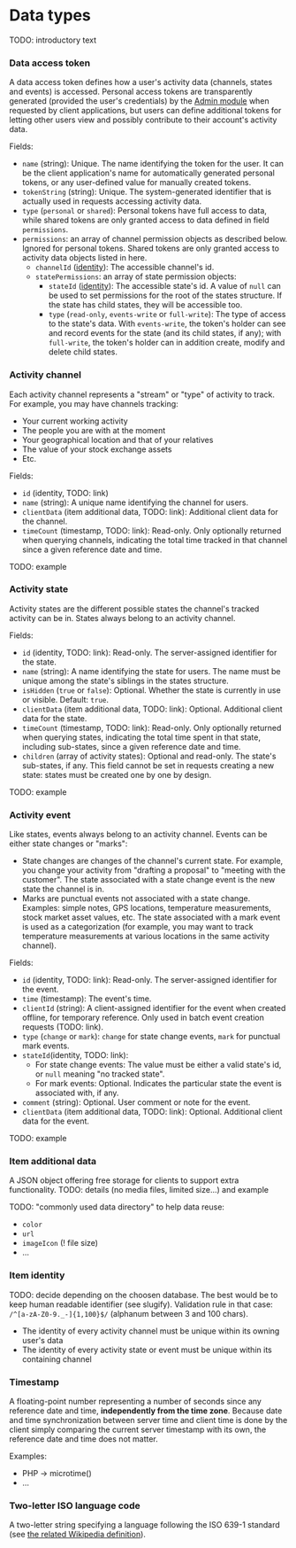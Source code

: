 # Data types

TODO: introductory text


### Data access token

A data access token defines how a user's activity data (channels, states and events) is accessed. Personal access tokens are transparently generated (provided the user's credentials) by the [Admin module](/Admin) when requested by client applications, but users can define additional tokens for letting other users view and possibly contribute to their account's activity data.

Fields:

* `name` (string): Unique. The name identifying the token for the user. It can be the client application's name for automatically generated personal tokens, or any user-defined value for manually created tokens.
* `tokenString` (string): Unique. The system-generated identifier that is actually used in requests accessing activity data.
* `type` (`personal` or `shared`): Personal tokens have full access to data, while shared tokens are only granted access to data defined in field `permissions`.
* `permissions`: an array of channel permission objects as described below. Ignored for personal tokens. Shared tokens are only granted access to activity data objects listed in here.
	* `channelId` ([identity](/DataTypes#TODO)): The accessible channel's id.
	* `statePermissions`: an array of state permission objects:
		* `stateId` ([identity](/DataTypes#TODO)): The accessible state's id. A  value of `null` can be used to set permissions for the root of the states structure. If the state has child states, they will be accessible too.
		* `type` (`read-only`, `events-write` or `full-write`): The type of access to the state's data. With `events-write`, the token's holder can see and record events for the state (and its child states, if any); with `full-write`, the token's holder can in addition create, modify and delete child states.


### Activity channel

Each activity channel represents a "stream" or "type" of activity to track. For example, you may have channels tracking:

* Your current working activity
* The people you are with at the moment
* Your geographical location and that of your relatives
* The value of your stock exchange assets
* Etc.

Fields:

* `id` (identity, TODO: link)
* `name` (string): A unique name identifying the channel for users.
* `clientData` (item additional data, TODO: link): Additional client data for the channel.
* `timeCount` (timestamp, TODO: link): Read-only. Only optionally returned when querying channels, indicating the total time tracked in that channel since a given reference date and time.

TODO: example


### Activity state

Activity states are the different possible states the channel's tracked activity can be in. States always belong to an activity channel.

Fields:

* `id` (identity, TODO: link): Read-only. The server-assigned identifier for the state.
* `name` (string): A name identifying the state for users. The name must be unique among the state's siblings in the states structure.
*  `isHidden` (`true` or `false`): Optional. Whether the state is currently in use or visible. Default: `true`.
* `clientData` (item additional data, TODO: link):  Optional. Additional client data for the state.
* `timeCount` (timestamp, TODO: link): Read-only. Only optionally returned when querying states, indicating the total time spent in that state, including sub-states, since a given reference date and time.
* `children` (array of activity states): Optional and read-only. The state's sub-states, if any. This field cannot be set in requests creating a new state: states must be created one by one by design.

TODO: example


### Activity event

Like states, events always belong to an activity channel. Events can be either state changes or "marks":

* State changes are changes of the channel's current state. For example, you change your activity from "drafting a proposal" to "meeting with the customer". The state associated with a state change event is the new state the channel is in.
* Marks are punctual events not associated with a state change. Examples: simple notes, GPS locations, temperature measurements, stock market asset values, etc. The state associated with a mark event is used as a categorization (for example, you may want to track temperature measurements at various locations in the same activity channel).

Fields:

* `id` (identity, TODO: link): Read-only. The server-assigned identifier for the event.
* `time` (timestamp): The event's time.
* `clientId` (string): A client-assigned identifier for the event when created offline, for temporary reference. Only used in batch event creation requests (TODO: link).
* `type` (`change` or `mark`): `change` for state change events, `mark` for punctual mark events.
* `stateId`(identity, TODO: link):
	* For state change events: The value must be either a valid state's id, or `null` meaning "no tracked state".
	* For mark events: Optional. Indicates the particular state the event is associated with, if any.
* `comment` (string): Optional. User comment or note for the event.
* `clientData` (item additional data, TODO: link):  Optional. Additional client data for the event.

TODO: example


### Item additional data

A JSON object offering free storage for clients to support extra functionality. TODO: details (no media files, limited size...) and example

TODO: "commonly used data directory" to help data reuse:

* `color`
* `url`
* `imageIcon` (! file size)
* ...


### Item identity

TODO: decide depending on the choosen database. The best would be to keep human readable identifier (see slugify). Validation rule in that case: `/^[a-zA-Z0-9._-]{1,100}$/` (alphanum between 3 and 100 chars).

* The identity of every activity channel must be unique within its owning user's data
* The identity of every activity state or event must be unique within its containing channel


### Timestamp

A floating-point number representing a number of seconds since any reference date and time, **independently from the time zone**. Because date and time synchronization between server time and client time is done by the client simply comparing the current server timestamp with its own, the reference date and time does not matter.

Examples:

* PHP -> microtime()
* ...


### Two-letter ISO language code

A two-letter string specifying a language following the ISO 639-1 standard (see [the related Wikipedia definition](http://en.wikipedia.org/wiki/ISO_639-1)).
